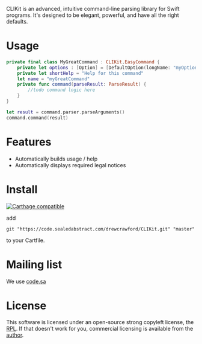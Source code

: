 CLIKit is an advanced, intuitive command-line parsing library for Swift programs.  It's designed to be elegant, powerful, and have all the right defaults.

# Usage

```swift
private final class MyGreatCommand : CLIKit.EasyCommand {
    private let options : [Option] = [DefaultOption(longName: "myOption", help: "Help for this option")
    private let shortHelp = "Help for this command"
    let name = "myGreatCommand"
    private func command(parseResult: ParseResult) {
        //todo command logic here
    }
}

let result = command.parser.parseArguments()
command.command(result)
```

# Features

* Automatically builds usage / help
* Automatically displays required legal notices

# Install

[![Carthage compatible](https://img.shields.io/badge/Carthage-compatible-4BC51D.svg?style=flat)](https://github.com/Carthage/Carthage)

add

```
git "https://code.sealedabstract.com/drewcrawford/CLIKit.git" "master"
```

to your Cartfile.

# Mailing list

We use [code.sa](http://discuss.sealedabstract.com/c/code-sa/clikit)

# License

This software is licensed under an open-source strong copyleft license, the [RPL](http://opensource.org/licenses/RPL-1.5).  If that doesn't work for you, commercial licensing is available from the [author](drew@sealedabstract.com).  


